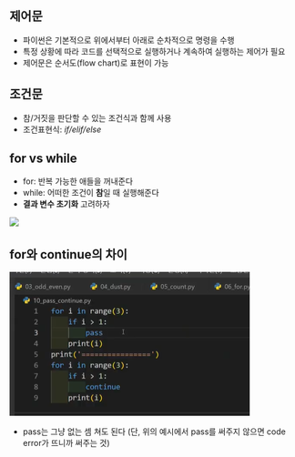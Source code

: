 ## 제어문

* 파이썬은 기본적으로 위에서부터 아래로 순차적으로 명령을 수행
* 특정 상황에 따라 코드를 선택적으로 실행하거나 계속하여 실행하는 제어가 필요
* 제어문은 순서도(flow chart)로 표현이 가능



## 조건문

* 참/거짓을 판단할 수 있는 조건식과 함께 사용
* 조건표현식: *if/elif/else*



## for vs while

* for: 반복 가능한 애들을 꺼내준다
* while: 어떠한 조건이 **참**일 때 실행해준다
* **결과 변수 초기화** 고려하자



![](PYTHON_DAY1_2.assets/for%EB%AC%B8_odd%20list.png)



## for와 continue의 차이

![](PYTHON_DAY1_2.assets/pass%EC%99%80%20continue%EC%9D%98%20%EC%B0%A8%EC%9D%B4.png)

* pass는 그냥 없는 셈 쳐도 된다 (단, 위의 예시에서 pass를 써주지 않으면 code error가 뜨니까 써주는 것)

